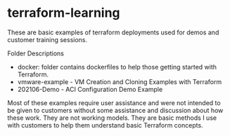 # terraform-learning
These are basic examples of terraform deployments used for demos and customer training sessions. 

Folder Descriptions
- docker:  folder contains dockerfiles to help those getting started with Terraform.
- vmware-example - VM Creation and Cloning Examples with Terraform
- 202106-Demo - ACI Configuration Demo Example

Most of these examples require user assistance and were not intended to be given to customers without some assistance and discussion about how these work. They are not working models. They are basic methods I use with customers to help them understand basic Terraform concepts. 
